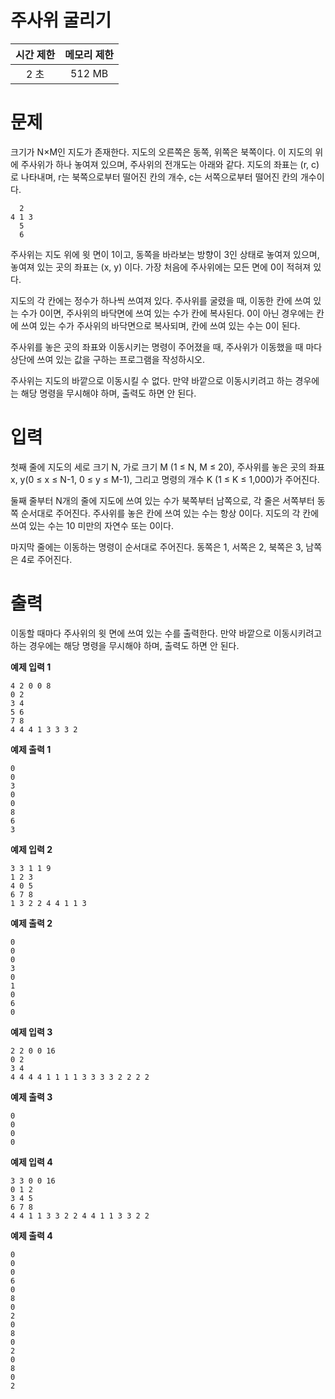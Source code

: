 # 주사위 굴리기

| 시간 제한 |	메모리 제한 |
| :---: | :---: |
|2 초|	512 MB|

# 문제
크기가 N×M인 지도가 존재한다. 지도의 오른쪽은 동쪽, 위쪽은 북쪽이다. 이 지도의 위에 주사위가 하나 놓여져 있으며, 주사위의 전개도는 아래와 같다. 지도의 좌표는 (r, c)로 나타내며, r는 북쪽으로부터 떨어진 칸의 개수, c는 서쪽으로부터 떨어진 칸의 개수이다. 
```
  2
4 1 3
  5
  6
```
주사위는 지도 위에 윗 면이 1이고, 동쪽을 바라보는 방향이 3인 상태로 놓여져 있으며, 놓여져 있는 곳의 좌표는 (x, y) 이다. 가장 처음에 주사위에는 모든 면에 0이 적혀져 있다.

지도의 각 칸에는 정수가 하나씩 쓰여져 있다. 주사위를 굴렸을 때, 이동한 칸에 쓰여 있는 수가 0이면, 주사위의 바닥면에 쓰여 있는 수가 칸에 복사된다. 0이 아닌 경우에는 칸에 쓰여 있는 수가 주사위의 바닥면으로 복사되며, 칸에 쓰여 있는 수는 0이 된다.

주사위를 놓은 곳의 좌표와 이동시키는 명령이 주어졌을 때, 주사위가 이동했을 때 마다 상단에 쓰여 있는 값을 구하는 프로그램을 작성하시오.

주사위는 지도의 바깥으로 이동시킬 수 없다. 만약 바깥으로 이동시키려고 하는 경우에는 해당 명령을 무시해야 하며, 출력도 하면 안 된다.

# 입력
첫째 줄에 지도의 세로 크기 N, 가로 크기 M (1 ≤ N, M ≤ 20), 주사위를 놓은 곳의 좌표 x, y(0 ≤ x ≤ N-1, 0 ≤ y ≤ M-1), 그리고 명령의 개수 K (1 ≤ K ≤ 1,000)가 주어진다.

둘째 줄부터 N개의 줄에 지도에 쓰여 있는 수가 북쪽부터 남쪽으로, 각 줄은 서쪽부터 동쪽 순서대로 주어진다. 주사위를 놓은 칸에 쓰여 있는 수는 항상 0이다. 지도의 각 칸에 쓰여 있는 수는 10 미만의 자연수 또는 0이다.

마지막 줄에는 이동하는 명령이 순서대로 주어진다. 동쪽은 1, 서쪽은 2, 북쪽은 3, 남쪽은 4로 주어진다.

# 출력
이동할 때마다 주사위의 윗 면에 쓰여 있는 수를 출력한다. 만약 바깥으로 이동시키려고 하는 경우에는 해당 명령을 무시해야 하며, 출력도 하면 안 된다.

**예제 입력 1**
```
4 2 0 0 8
0 2
3 4
5 6
7 8
4 4 4 1 3 3 3 2
```
**예제 출력 1**
```
0
0
3
0
0
8
6
3
```
**예제 입력 2**
```
3 3 1 1 9
1 2 3
4 0 5
6 7 8
1 3 2 2 4 4 1 1 3
```
**예제 출력 2**
```
0
0
0
3
0
1
0
6
0
```
**예제 입력 3**
```
2 2 0 0 16
0 2
3 4
4 4 4 4 1 1 1 1 3 3 3 3 2 2 2 2
```
**예제 출력 3**
```
0
0
0
0
```
**예제 입력 4**
```
3 3 0 0 16
0 1 2
3 4 5
6 7 8
4 4 1 1 3 3 2 2 4 4 1 1 3 3 2 2
```
**예제 출력 4**
```
0
0
0
6
0
8
0
2
0
8
0
2
0
8
0
2
```